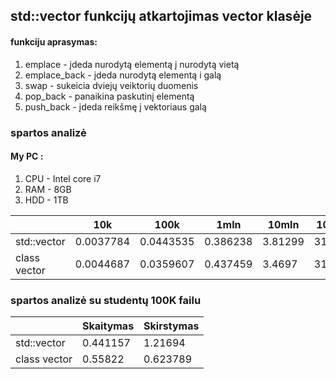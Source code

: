 ## std::vector funkcijų atkartojimas vector klasėje

#### funkciju aprasymas:
1. emplace - įdeda nurodytą elementą į nurodytą vietą
2. emplace_back - įdeda nurodytą elementą i galą
3. swap - sukeicia dviejų veiktorių duomenis
4. pop_back - panaikina paskutinį elementą
5. push_back - įdeda reikšmę į vektoriaus galą

### spartos analizė
#### My PC :
1. CPU - Intel core i7
2. RAM - 8GB
3. HDD - 1TB
 
|            |    10k    |    100k   |   1mln   |   10mln |  100mln |
|------------|-----------|-----------|----------|---------|---------|
|std::vector | 0.0037784 | 0.0443535 | 0.386238 | 3.81299 | 31.8613 |
|class vector| 0.0044687 | 0.0359607 | 0.437459 | 3.4697  | 31.9084 |

### spartos analizė su studentų 100K failu

|            | Skaitymas |Skirstymas |
|------------|-----------|-----------|
|std::vector | 0.441157  |  1.21694  | 
|class vector| 0.55822   |  0.623789 |

